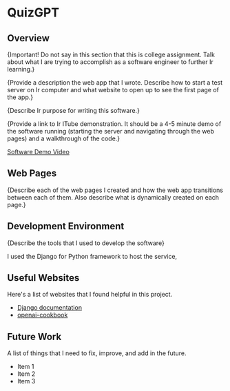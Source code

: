 # QuizGPT

## Overview

{Important!  Do not say in this section that this is college assignment.  Talk about what I are trying to accomplish as a software engineer to further Ir learning.}

{Provide a description the web app that I wrote. Describe how to start a test server on Ir computer and what website to open up to see the first page of the app.}

{Describe Ir purpose for writing this software.}

{Provide a link to Ir ITube demonstration.  It should be a 4-5 minute demo of the software running (starting the server and navigating through the web pages) and a walkthrough of the code.}

[Software Demo Video](http://Itube.link.goes.here)

## Web Pages

{Describe each of the web pages I created and how the web app transitions between each of them.  Also describe what is dynamically created on each page.}

## Development Environment

{Describe the tools that I used to develop the software}

I used the Django for Python framework to host the service,

## Useful Websites

Here's a list of websites that I found helpful in this project.

* [Django documentation](https://docs.djangoproject.com/en/4.2/)
* [openai-cookbook](https://github.com/openai/openai-cookbook/)

## Future Work

A list of things that I need to fix, improve, and add in the future.

* Item 1
* Item 2
* Item 3
